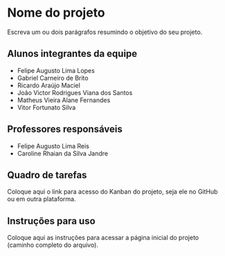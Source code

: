 # Nome do projeto
Escreva um ou dois parágrafos resumindo o objetivo do seu projeto.

## Alunos integrantes da equipe

* Felipe Augusto Lima Lopes
* Gabriel Carneiro de Brito
* Ricardo Araújo Maciel
* João Victor Rodrigues Viana dos Santos
* Matheus Vieira Alane Fernandes
* Vitor Fortunato Silva

## Professores responsáveis

* Felipe Augusto Lima Reis
* Caroline Rhaian da Silva Jandre

## Quadro de tarefas
Coloque aqui o link para acesso do Kanban do projeto, seja ele no GitHub ou em outra plataforma.

## Instruções para uso
Coloque aqui as instruções para acessar a página inicial do projeto (caminho completo do arquivo).
